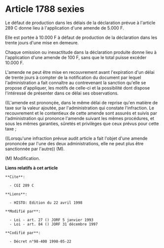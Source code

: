 # Article 1788 sexies

Le défaut de production dans les délais de la déclaration prévue à l'article 289 C donne lieu à l'application d'une amende de
5.000 F.

Elle est portée à 10.000 F à défaut de production de la déclaration dans les trente jours d'une mise en demeure.

Chaque omission ou inexactitude dans la déclaration produite donne lieu à l'application d'une amende de 100 F, sans que le
total puisse excéder 10.000 F.

L'amende ne peut être mise en recouvrement avant l'expiration d'un délai de trente jours à compter de la notification du
document par lequel l'administration a fait connaître au contrevenant la sanction qu'elle se propose d'appliquer, les motifs
de celle-ci et la possibilité dont dispose l'intéressé de présenter dans ce délai ses observations.

((L'amende est prononçée, dans le même délai de reprise qu'en matière de taxe sur la valeur ajoutée, par l'administration qui
constate l'infraction. Le recouvrement et le contentieux de cette amende sont assurés et suivis par l'administration qui
prononce l'amende suivant les mêmes procédures, et sous les mêmes garanties, sûretés et privilèges que ceux prévus pour cette
taxe ;

((Lorsqu'une infraction prévue audit article a fait l'objet d'une amende prononcée par l'une des deux administrations, elle
ne peut plus être sanctionnée par l'autre)) (M).

(M) Modification.

**Liens relatifs à cet article**

	**Cite**:

	  - CGI 289 C

	**Liens**:

	  - HISTO: Edition du 22 avril 1998

	**Modifié par**:

	  - Loi - art. 27 () JORF 5 janvier 1993
	  - Loi - art. 84 () JORF 31 décembre 1997

	**Codifié par**:

	  - Décret n°98-400 1998-05-22
